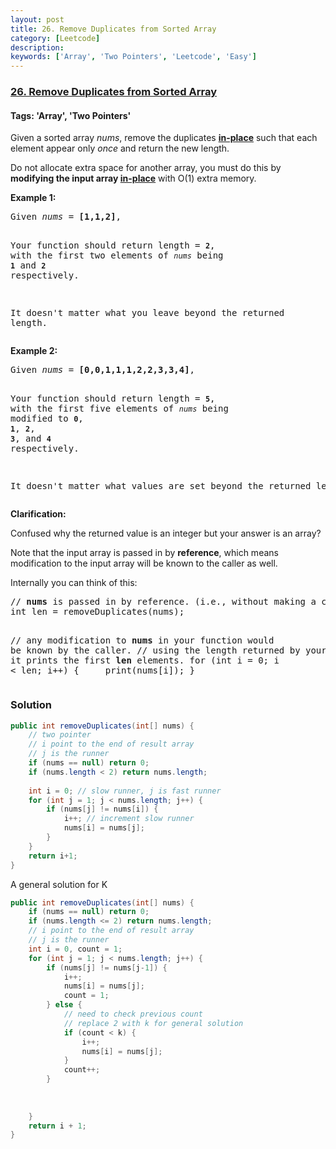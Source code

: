 ```yaml
---
layout: post
title: 26. Remove Duplicates from Sorted Array
category: [Leetcode]
description: 
keywords: ['Array', 'Two Pointers', 'Leetcode', 'Easy']
---
```

### [26. Remove Duplicates from Sorted Array](https://leetcode.com/problems/remove-duplicates-from-sorted-array)

#### Tags: 'Array', 'Two Pointers'

<div class="content__u3I1 question-content__JfgR"><div><p>Given a sorted array <em>nums</em>, remove the duplicates <a href="https://en.wikipedia.org/wiki/In-place_algorithm" target="_blank"><strong>in-place</strong></a> such that each element appear only <em>once</em> and return the new length.</p>
<p>Do not allocate extra space for another array, you must do this by <strong>modifying the input array <a href="https://en.wikipedia.org/wiki/In-place_algorithm" target="_blank">in-place</a></strong> with O(1) extra memory.</p>
<p><strong>Example 1:</strong></p>
<pre>Given <em>nums</em> = <strong>[1,1,2]</strong>,

Your function should return length = <strong><code>2</code></strong>, with the first two elements of <em><code>nums</code></em> being <strong><code>1</code></strong> and <strong><code>2</code></strong> respectively.

It doesn't matter what you leave beyond the returned length.</pre>
<p><strong>Example 2:</strong></p>
<pre>Given <em>nums</em> = <strong>[0,0,1,1,1,2,2,3,3,4]</strong>,

Your function should return length = <strong><code>5</code></strong>, with the first five elements of <em><code>nums</code></em> being modified to <strong><code>0</code></strong>, <strong><code>1</code></strong>, <strong><code>2</code></strong>, <strong><code>3</code></strong>, and <strong><code>4</code></strong> respectively.

It doesn't matter what values are set beyond the returned length.
</pre>
<p><strong>Clarification:</strong></p>
<p>Confused why the returned value is an integer but your answer is an array?</p>
<p>Note that the input array is passed in by <strong>reference</strong>, which means modification to the input array will be known to the caller as well.</p>
<p>Internally you can think of this:</p>
<pre>// <strong>nums</strong> is passed in by reference. (i.e., without making a copy)
int len = removeDuplicates(nums);

// any modification to <strong>nums</strong> in your function would be known by the caller.
// using the length returned by your function, it prints the first <strong>len</strong> elements.
for (int i = 0; i &lt; len; i++) {
    print(nums[i]);
}</pre>
</div></div>

### Solution
```java
public int removeDuplicates(int[] nums) {
    // two pointer
    // i point to the end of result array
    // j is the runner
    if (nums == null) return 0;
    if (nums.length < 2) return nums.length;
    
    int i = 0; // slow runner, j is fast runner
    for (int j = 1; j < nums.length; j++) {
        if (nums[j] != nums[i]) {
            i++; // increment slow runner
            nums[i] = nums[j];
        }
    }
    return i+1;
}
```

A general solution for K
```java
public int removeDuplicates(int[] nums) {
    if (nums == null) return 0;
    if (nums.length <= 2) return nums.length;
    // i point to the end of result array
    // j is the runner
    int i = 0, count = 1; 
    for (int j = 1; j < nums.length; j++) {
        if (nums[j] != nums[j-1]) {
            i++;
            nums[i] = nums[j];
            count = 1;
        } else {
            // need to check previous count
            // replace 2 with k for general solution
            if (count < k) { 
                i++;
                nums[i] = nums[j];
            }
            count++;
        }
        
        
        
    }
    return i + 1;
}
```